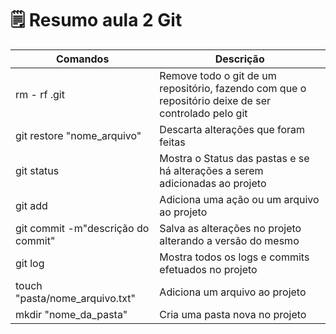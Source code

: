 # 🗒️ Resumo aula 2 Git


| Comandos | Descrição |
|----------|-----------|
| rm - rf .git  | Remove todo o git de um repositório, fazendo com que o repositório deixe de ser controlado pelo git |
| git restore  "nome_arquivo" | Descarta alterações que foram feitas |
| git status | Mostra o Status das pastas e se há alterações a serem adicionadas ao projeto |
| git add | Adiciona uma ação ou um arquivo ao projeto |
| git commit -m"descrição do commit" | Salva as alterações no projeto alterando a versão do mesmo |
| git log | Mostra todos os logs e commits efetuados no projeto |
| touch "pasta/nome_arquivo.txt" | Adiciona um arquivo ao projeto |
| mkdir "nome_da_pasta" | Cria uma pasta nova no projeto |